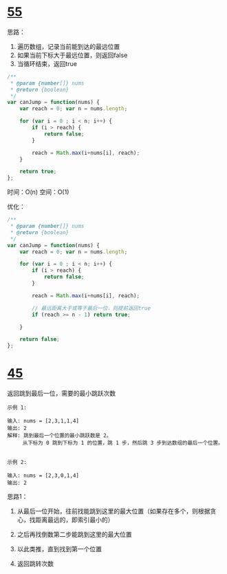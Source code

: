 # [55](https://leetcode.cn/problems/jump-game/description/?envType=study-plan-v2&envId=top-interview-150)

思路：
1. 遍历数组，记录当前能到达的最远位置
2. 如果当前下标大于最远位置，则返回false
3. 当循环结束，返回true

```js
/**
 * @param {number[]} nums
 * @return {boolean}
 */
var canJump = function(nums) {
    var reach = 0; var n = nums.length;

    for (var i = 0 ; i < n; i++) {
        if (i > reach) {
            return false;
        }

        reach = Math.max(i+nums[i], reach);
    }

    return true;
};
```

时间：O(n)
空间：O(1)

优化：

```js
/**
 * @param {number[]} nums
 * @return {boolean}
 */
var canJump = function(nums) {
    var reach = 0; var n = nums.length;

    for (var i = 0 ; i < n; i++) {
        if (i > reach) {
            return false;
        }

        reach = Math.max(i+nums[i], reach);

        // 最远距离大于或等于最后一位，则提前返回true
        if (reach >= n - 1) return true;

    }

    return false;
};
```


# [45](https://leetcode.cn/problems/jump-game-ii/description/?envType=study-plan-v2&envId=top-interview-150)

返回跳到最后一位，需要的最小跳跃次数

```
示例 1:

输入: nums = [2,3,1,1,4]
输出: 2
解释: 跳到最后一个位置的最小跳跃数是 2。
     从下标为 0 跳到下标为 1 的位置，跳 1 步，然后跳 3 步到达数组的最后一个位置。


示例 2:

输入: nums = [2,3,0,1,4]
输出: 2
```

思路1：

1. 从最后一位开始，往前找能跳到这里的最大位置（如果存在多个，则根据贪心，找距离最远的，即索引最小的）

2. 之后再找倒数第二步能跳到这里的最大位置

3. 以此类推，直到找到第一个位置

4. 返回跳转次数